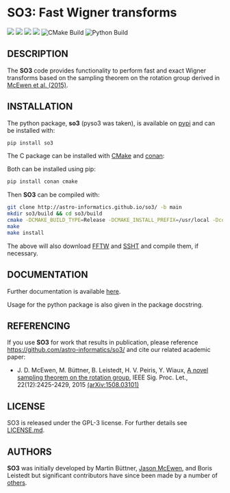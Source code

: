 # SO3: Fast Wigner transforms
[docs-img]: https://img.shields.io/badge/docs-stable-blue.svg
[docs-url]: http://astro-informatics.github.io/so3/
[bintray-img]: https://img.shields.io/bintray/v/astro-informatics/astro-informatics/so3:astro-informatics?label=C%20package
[bintray-url]: https://bintray.com/astro-informatics/astro-informatics/so3:astro-informatics/1.3.3:stable/link
[pypi-img]: https://badge.fury.io/py/so3.svg
[pypi-url]: https://badge.fury.io/py/so3
[codefactor-img]: https://www.codefactor.io/repository/github/astro-informatics/so3/badge/main
[codefactor-url]: https://www.codefactor.io/repository/github/astro-informatics/so3/overview/main

[![][docs-img]][docs-url]
[![][bintray-img]][bintray-url]
[![][pypi-img]][pypi-url]
[![][codefactor-img]][codefactor-url]
![CMake Build](https://github.com/astro-informatics/so3/workflows/CMake%20Build/badge.svg)
![Python Build](https://github.com/astro-informatics/so3/workflows/Python%20Build/badge.svg)

## DESCRIPTION

The <strong>SO3</strong> code provides functionality to perform fast and exact Wigner transforms based on the sampling theorem on the rotation group derived in [McEwen et al. (2015)](http://www.jasonmcewen.org/publication/mcewen-so-3/).

## INSTALLATION

 The python package, <strong>so3</strong> (pyso3 was taken), is available on <a href="https://pypi.org/project/so3/">pypi</a> and can be installed with: 
 
 ```bash
 pip install so3
 ```

The C package can be installed with [CMake](https://cmake.org) and
[conan](https://docs.conan.io/en/latest/howtos/other_languages_package_manager/python.html):

Both can be installed using pip:

```bash
pip install conan cmake
```

Then **SO3** can be compiled with:

```bash
git clone http://astro-informatics.github.io/so3/ -b main
mkdir so3/build && cd so3/build
cmake -DCMAKE_BUILD_TYPE=Release -DCMAKE_INSTALL_PREFIX=/usr/local -Dconan_deps=True ..
make
make install
```

The above will also download [FFTW](https://www.fftw.org) and
[SSHT](https://www.github.com/astro-informatics/ssht) and compile them, if
necessary.


## DOCUMENTATION

Further documentation is available [here](https://astro-informatics.github.io/so3/).

Usage for the python package is also given in the package docstring.


## REFERENCING

If you use **SO3** for work that results in publication, please reference <a
href="http://github.com/astro-informatics/so3">https://github.com/astro-informatics/so3/</a>
and cite our related academic paper:

- J. D. McEwen, M. B&uuml;ttner, B. Leistedt, H. V. Peiris, Y. Wiaux, [A novel sampling theorem on the rotation group](http://www.jasonmcewen.org/publication/mcewen-so-3/), IEEE Sig. Proc. Let., 22(12):2425-2429, 2015 [(arXiv:1508.03101)](https://arxiv.org/abs/1508.03101")



## LICENSE

SO3 is released under the GPL-3 license.  For further details see 
[LICENSE.md](https://github.com/astro-informatics/so3/blob/main/LICENSE.md).

## AUTHORS

**SO3** was initially developed by Martin B&uuml;ttner, <a href="http://www.jasonmcewen.org/">Jason McEwen</a>, and Boris Leistedt but significant contributors have since been made by a number of [others](https://github.com/astro-informatics/so3/graphs/contributors).
  </p>